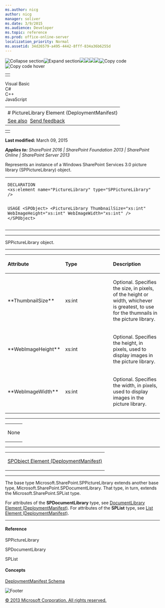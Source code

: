 ```yaml
---
ms.author: nicg
author: nicg
manager: soliver
ms.date: 3/9/2015
ms.audience: Developer
ms.topic: reference
ms.prod: office-online-server
localization_priority: Normal
ms.assetid: 34d26579-a495-4442-8fff-834a36b6255d
---
```


![Collapse
section](../icons/collapse_all.gif "Collapse section")![Expand
section](../icons/expand_all.gif "Expand section")![](../icons/collapse_all.gif)![](../icons/expand_all.gif)![](../icons/dropdown.gif)![](../icons/dropdownHover.gif)![Copy
code](../icons/copycode.gif "Copy code")![Copy code
hover](../icons/copycodeHighlight.gif "Copy code hover")
<table>
<tbody>
<tr class="odd">
<td align="left"></td>
</tr>
</tbody>
</table>

Visual Basic  
C\#  
C++  
JavaScript  

<table>
<tbody>
<tr class="odd">
<td align="left"><span id="runningHeaderText"></span></td>
</tr>
<tr class="even">
<td align="left"># PictureLibrary Element (DeploymentManifest)</td>
</tr>
<tr class="odd">
<td align="left"><a href="#seeAlsoToggle">See also</a>  <span id="headfeedbackarea" class="feedbackhead"><a href="javascript:SubmitFeedback(&#39;docthis@Microsoft.com&#39;,&#39;&#39;,&#39;&#39;,&#39;&#39;,&#39;1.0.18082.1225&#39;,&#39;%0\dThank%20you%20for%20your%20feedback.%20The%20developer%20writing%20teams%20use%20your%20feedback%20to%20improve%20documentation.%20While%20we%20are%20reviewing%20your%20feedback,%20we%20may%20send%20you%20e-mail%20to%20ask%20for%20clarification%20or%20feedback%20on%20a%20solution.%20We%20do%20not%20use%20your%20e-mail%20address%20for%20any%20other%20purpose%20and%20we%20delete%20it%20after%20we%20finish%20our%20review.%0\AFor%20further%20information%20about%20the%20privacy%20policies%20of%20Microsoft,%20please%20see%20http://privacy.microsoft.com/en-us/default.aspx.%0\A%0\d&#39;,&#39;Customer%20feedback&#39;);">Send feedback</a></span></td>
</tr>
</tbody>
</table>

<table>
<colgroup>
<col width="100%" />
</colgroup>
<tbody>
<tr class="odd">
<td align="left"></td>
</tr>
</tbody>
</table>

**Last modified:** March 09, 2015

***Applies to:** SharePoint 2016 | SharePoint Foundation 2013 |
SharePoint Online | SharePoint Server 2013*

Represents an instance of a Windows SharePoint Services 3.0 picture
library (<span sdata="cer"
target="T:Microsoft.SharePoint.SPPictureLibrary"><span
class="nolink">SPPictureLibrary</span></span>) object.

<span codelanguage="other"></span>
<table>
<colgroup>
<col width="100%" />
</colgroup>
<tbody>
<tr class="odd">
<td align="left"><pre><code>DECLARATION
&lt;xs:element name=&quot;PictureLibrary&quot; type=&quot;SPPictureLibrary&quot; /&gt;

USAGE
&lt;SPObject&gt;
        &lt;PictureLibrary
                ThumbnailSize=&quot;xs:int&quot;
                WebImageHeight=&quot;xs:int&quot;
                WebImageWidth=&quot;xs:int&quot;
        /&gt;
&lt;/SPObject&gt;</code></pre></td>
</tr>
</tbody>
</table>


-----------------------------------------------------------------------------------------------------------------------------------------------------------------------------------------

<span sdata="cer" target="T:Microsoft.SharePoint.SPPictureLibrary"><span
class="nolink">SPPictureLibrary</span></span> object.


-----------------------------------------------------------------------------------------------------------------------------------------------------------------------------------------------

<table>
<colgroup>
<col width="33%" />
<col width="33%" />
<col width="33%" />
</colgroup>
<thead>
<tr class="header">
<th align="left"><p>Attribute</p></th>
<th align="left"><p>Type</p></th>
<th align="left"><p>Description</p></th>
</tr>
</thead>
<tbody>
<tr class="odd">
<td align="left"><p>**ThumbnailSize**</p></td>
<td align="left"><p>xs:int</p></td>
<td align="left"><p>Optional. Specifies the size, in pixels, of the height or width, whichever is greatest, to use for the thumnails in the picture library.</p></td>
</tr>
<tr class="even">
<td align="left"><p>**WebImageHeight**</p></td>
<td align="left"><p>xs:int</p></td>
<td align="left"><p>Optional. Specifies the height, in pixels, used to display images in the picture library.</p></td>
</tr>
<tr class="odd">
<td align="left"><p>**WebImageWidth**</p></td>
<td align="left"><p>xs:int</p></td>
<td align="left"><p>Optional. Specifies the width, in pixels, used to display images in the picture library.</p></td>
</tr>
</tbody>
</table>


---------------------------------------------------------------------------------------------------------------------------------------------------------------------------------------------------

<table>
<colgroup>
<col width="100%" />
</colgroup>
<tbody>
<tr class="odd">
<td align="left"><p>None</p></td>
</tr>
</tbody>
</table>


----------------------------------------------------------------------------------------------------------------------------------------------------------------------------------------------------

<table>
<colgroup>
<col width="100%" />
</colgroup>
<tbody>
<tr class="odd">
<td align="left"><p><span sdata="link"><a href="spobject-element-deploymentmanifest.htm">SPObject Element (DeploymentManifest)</a></span></p></td>
</tr>
</tbody>
</table>


----------------------------------------------------------------------------------------------------------------------------------------------------------------------------------------------------------------------------

The base type <span sdata="cer"
target="T:Microsoft.SharePoint.SPPictureLibrary"><span
class="nolink">Microsoft.SharePoint.SPPictureLibrary</span></span>
extends another base type, <span sdata="cer"
target="T:Microsoft.SharePoint.SPDocumentLibrary"><span
class="nolink">Microsoft.SharePoint.SPDocumentLibrary</span></span>.
That type, in turn, extends the <span sdata="cer"
target="T:Microsoft.SharePoint.SPList"><span
class="nolink">Microsoft.SharePoint.SPList</span></span> type.

For attributes of the **SPDocumentLibrary**
type, see <span sdata="link">[DocumentLibrary Element
(DeploymentManifest)](documentlibrary-element-deploymentmanifest.htm)</span>.
For attributes of the **SPList** type, see
<span sdata="link">[List Element
(DeploymentManifest)](list-element-deploymentmanifest.htm)</span>.


-------------------------------------------------------------------------------------------------------------------------------------------------------------------------------------------

#### Reference

<span sdata="cer" target="T:Microsoft.SharePoint.SPPictureLibrary"><span
class="nolink">SPPictureLibrary</span></span>

<span sdata="cer"
target="T:Microsoft.SharePoint.SPDocumentLibrary"><span
class="nolink">SPDocumentLibrary</span></span>

<span sdata="cer" target="T:Microsoft.SharePoint.SPList"><span
class="nolink">SPList</span></span>

#### Concepts

<span sdata="link">[DeploymentManifest
Schema](deploymentmanifest-schema.htm)</span>

![Footer](../icons/footer.gif "Footer")

[© 2013 Microsoft Corporation. All rights
reserved.](office-2013-documentation-copyright-notice.htm)



